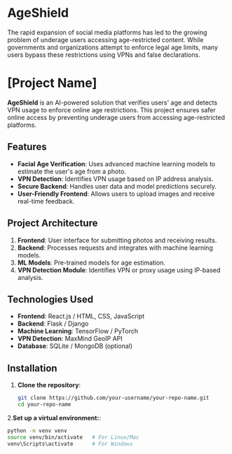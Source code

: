 # AgeShield
The rapid expansion of social media platforms has led to the growing problem of underage users accessing age-restricted content. While governments and organizations attempt to enforce legal age limits, many users bypass these restrictions using VPNs and false declarations.
# [Project Name]

**AgeShield** is an AI-powered solution that verifies users' age and detects VPN usage to enforce online age restrictions. This project ensures safer online access by preventing underage users from accessing age-restricted platforms.

## Features

- **Facial Age Verification**: Uses advanced machine learning models to estimate the user's age from a photo.
- **VPN Detection**: Identifies VPN usage based on IP address analysis.
- **Secure Backend**: Handles user data and model predictions securely.
- **User-Friendly Frontend**: Allows users to upload images and receive real-time feedback.

## Project Architecture

1. **Frontend**: User interface for submitting photos and receiving results.
2. **Backend**: Processes requests and integrates with machine learning models.
3. **ML Models**: Pre-trained models for age estimation.
4. **VPN Detection Module**: Identifies VPN or proxy usage using IP-based analysis.

## Technologies Used

- **Frontend**: React.js / HTML, CSS, JavaScript
- **Backend**: Flask / Django
- **Machine Learning**: TensorFlow / PyTorch
- **VPN Detection**: MaxMind GeoIP API
- **Database**: SQLite / MongoDB (optional)

## Installation

1. **Clone the repository**:
   ```bash
   git clone https://github.com/your-username/your-repo-name.git
   cd your-repo-name

2.**Set up a virtual environment:**:
  ```bash
python -m venv venv
source venv/bin/activate   # For Linux/Mac
venv\Scripts\activate      # For Windows








